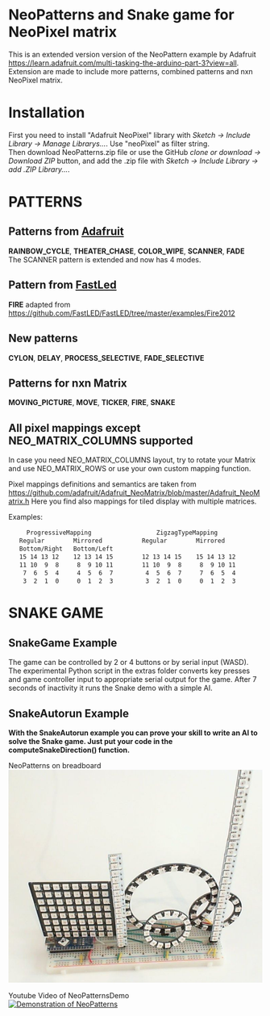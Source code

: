 # NeoPatterns and Snake game for NeoPixel matrix
This is an extended version version of the NeoPattern example by Adafruit https://learn.adafruit.com/multi-tasking-the-arduino-part-3?view=all.
Extension are made to include more patterns, combined patterns and nxn NeoPixel matrix.

# Installation
First you need to install "Adafruit NeoPixel" library with *Sketch -> Include Library -> Manage Librarys...*. Use "neoPixel" as filter string.  
Then download NeoPatterns.zip file or use the GitHub *clone or download -> Download ZIP* button, and add the .zip file with *Sketch -> Include Library -> add .ZIP Library...*.  
# PATTERNS
## Patterns from [Adafruit](https://www.adafruit.com/)
**RAINBOW_CYCLE**, **THEATER_CHASE**, **COLOR_WIPE**, **SCANNER**, **FADE**  
The SCANNER pattern is extended and now has 4 modes.
## Pattern from [FastLed](https://github.com/FastLED/FastLED)
**FIRE** adapted from https://github.com/FastLED/FastLED/tree/master/examples/Fire2012
## New patterns
 **CYLON**, **DELAY**, **PROCESS_SELECTIVE**, **FADE_SELECTIVE**
## Patterns for nxn Matrix
**MOVING_PICTURE**, **MOVE**, **TICKER**, **FIRE**, **SNAKE**

## All pixel mappings except NEO_MATRIX_COLUMNS supported
In case you need NEO_MATRIX_COLUMNS layout, try to rotate your Matrix and use NEO_MATRIX_ROWS or use your own custom mapping function.

Pixel mappings definitions and semantics are taken from https://github.com/adafruit/Adafruit_NeoMatrix/blob/master/Adafruit_NeoMatrix.h
Here you find also mappings for tiled display with multiple matrices.

Examples:
```
     ProgressiveMapping                  ZigzagTypeMapping
   Regular        Mirrored           Regular        Mirrored
   Bottom/Right   Bottom/Left                                                             
   15 14 13 12    12 13 14 15        12 13 14 15    15 14 13 12    
   11 10  9  8     8  9 10 11        11 10  9  8     8  9 10 11    
    7  6  5  4     4  5  6  7         4  5  6  7     7  6  5  4    
    3  2  1  0     0  1  2  3         3  2  1  0     0  1  2  3   
```
# SNAKE GAME
## SnakeGame Example
The game can be controlled by 2 or 4 buttons or by serial input (WASD).
The experimental Python script in the extras folder converts key presses and game controller input to appropriate serial output for the game. After 7 seconds of inactivity it runs the Snake demo with a simple AI.
## SnakeAutorun Example
**With the SnakeAutorun example you can prove your skill to write an AI to solve the Snake game. Just put your code in the computeSnakeDirection() function.**


NeoPatterns on breadboard
![NeoPatterns on breadboard](https://github.com/ArminJo/NeoPatterns/blob/master/extras/Breadboard_complete.jpg)

Youtube Video of NeoPatternsDemo  
[![Demonstration of NeoPatterns](https://i.ytimg.com/vi/CsB7FkywCRQ/hqdefault.jpg)](https://www.youtube.com/watch?v=CsB7FkywCRQ)
